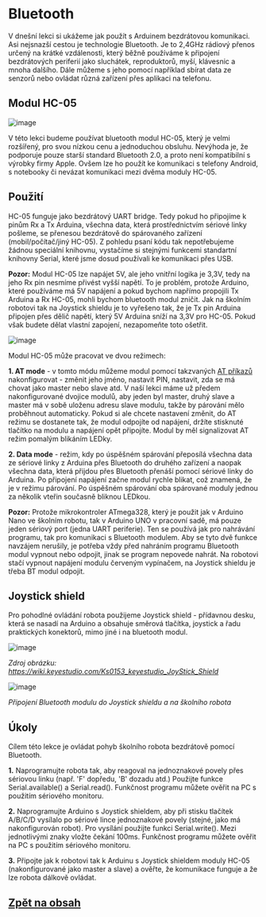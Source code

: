 # Bluetooth


V dnešní lekci si ukážeme jak použít s Arduinem bezdrátovou komunikaci. Asi nejsnazší cestou je technologie Bluetooth. Je to 2,4GHz rádiový přenos určený na krátké vzdálenosti, který běžně používáme k připojení bezdrátových periferií jako sluchátek, reproduktorů, myší, klávesnic a mnoha dalšího. Dále můžeme s jeho pomocí například sbírat data ze senzorů nebo ovládat různá zařízení přes aplikaci na telefonu.

## Modul HC-05
![image](https://github.com/user-attachments/assets/8586e9da-5da4-4b1e-a870-45b7b36d75b7)


V této lekci budeme používat bluetooth modul HC-05, který je velmi rozšířený, pro svou nízkou cenu a jednoduchou obsluhu. Nevýhoda je, že podporuje pouze starší standard Bluetooth 2.0, a proto není kompatibilní s výrobky firmy Apple. Ovšem lze ho použít ke komunikaci s telefony Android, s notebooky či nevázat komunikaci mezi dvěma moduly HC-05.

## Použití
HC-05 funguje jako bezdrátový UART bridge. Tedy pokud ho připojíme k pinům Rx a Tx Arduina, všechna data, která prostřednictvím sériové linky pošleme, se přenesou bezdrátově do spárovaného zařízení (mobil/počítač/jiný HC-05). Z pohledu psaní kódu tak nepotřebujeme žádnou speciální knihovnu, vystačíme si stejnými funkcemi standartní knihovny Serial, které jsme dosud používali ke komunikaci přes USB.

**Pozor:** Modul HC-05 lze napájet 5V, ale jeho vnitřní logika je 3,3V, tedy na jeho Rx pin nesmíme přivést vyšší napětí. To je problém, protože Arduino, které používáme má 5V napájení a pokud bychom napřímo propojili Tx Arduina a Rx HC-05, mohli bychom bluetooth modul zničit. Jak na školním robotovi tak na Joystick shieldu je to vyřešeno tak, že je Tx pin Arduina připojen přes dělič napětí, který 5V Arduina sníží na 3,3V pro HC-05. Pokud však budete dělat vlastní zapojení, nezapomeňte toto ošetřit.

![image](https://github.com/user-attachments/assets/9278e36b-f683-4ed7-9d53-2fb4cdef2cd3)

Modul HC-05 může pracovat ve dvou režimech:

**1. AT mode** - v tomto módu můžeme modul pomocí takzvaných [AT příkazů](https://s3-sa-east-1.amazonaws.com/robocore-lojavirtual/709/HC-05_ATCommandSet.pdf) nakonfigurovat - změnit jeho jméno, nastavit PIN, nastavit, zda se má chovat jako master nebo slave atd. V naší lekci máme už předem nakonfigurované dvojice modulů, aby jeden byl master, druhý slave a master má v sobě uloženu adresu slave modulu, takže by párování mělo proběhnout automaticky. Pokud si ale chcete nastavení změnit, do AT režimu se dostanete tak, že modul odpojíte od napájení, držíte stisknuté tlačítko na modulu a napájení opět připojíte. Modul  by měl signalizovat AT režim pomalým blikáním LEDky.
   
**2. Data mode** - režim, kdy po úspěšném spárování přeposílá všechna data ze sériové linky z Arduina přes Bluetooth do druhého zařízení a naopak všechna data, která přijdou přes Bluetooth přenáší pomocí sériové linky do Arduina. Po připojení napájení začne modul rychle blikat, což znamená, že je v režimu párování. Po úspěšném spárování oba spárované moduly jednou za několik vteřin současně bliknou LEDkou.

**Pozor:** Protože mikrokontroler ATmega328, který je použit jak v Arduino Nano ve školním robotu, tak v Arduino UNO v pracovní sadě, má pouze jeden sériový port (jedna UART periferie). Ten se používá jak pro nahrávání programu, tak pro komunikaci s Bluetooth modulem. Aby se tyto dvě funkce navzájem nerušily, je potřeba vždy před nahráním programu Bluetooth modul vypnout nebo odpojit, jinak se program nepovede nahrát. Na robotovi stačí vypnout napájení modulu červeným vypínačem, na Joystick shieldu je třeba BT modul odpojit. 


## Joystick shield
Pro pohodlné ovládání robota použijeme Joystick shield - přídavnou desku, která se nasadí na Arduino a obsahuje směrová tlačítka, joystick a řadu praktických konektorů, mimo jiné i na bluetooth modul.

![image](https://github.com/user-attachments/assets/69af4cfa-465f-42e0-b98b-f747f3309a82)

*Zdroj obrázku: https://wiki.keyestudio.com/Ks0153_keyestudio_JoyStick_Shield*

![image](https://github.com/user-attachments/assets/b016de1a-8e35-46e0-90f3-74d5e01defb1)

*Připojení Bluetooth modulu do Joystick shieldu a na školního robota*

## Úkoly
Cílem této lekce je ovládat pohyb školního robota bezdrátově pomocí Bluetooth.

**1.** Naprogramujte robota tak, aby reagoval na jednoznakové povely přes sériovou linku (např. 'F' dopředu, 'B' dozadu atd.) Použijte funkce Serial.available() a Serial.read(). Funkčnost programu můžete ověřit na PC s použitím sériového monitoru.

**2.** Naprogramujte Arduino s Joystick shieldem, aby při stisku tlačítek A/B/C/D vysílalo po sériové lince jednoznakové povely (stejné, jako má nakonfigurován robot). Pro vysílání použijte funkci Serial.write(). Mezi jednotlivými znaky vložte čekání 100ms. Funkčnost programu můžete ověřit na PC s použitím sériového monitoru.

**3.** Připojte jak k robotovi tak k Arduinu s Joystick shieldem moduly HC-05 (nakonfigurované jako master a slave) a ověřte, že komunikace funguje a že lze robota dálkově ovládat.

## [Zpět na obsah](README.md)
